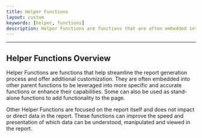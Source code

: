 ```yaml
---
title: Helper Functions
layout: custom
keywords: [helper, functions]
description: Helper Functions are functions that are often embedded into other parent functions to be leveraged into more specific and accurate functions or enhance their capabilities.
---
```

* * *

## **Helper Functions Overview**

Helper Functions are functions that help streamline the report generation process and offer additional customization. They are often embedded into other parent functions to be leveraged into more specific and accurate functions or enhance their capabilities. Some can also be used as stand-alone functions to add functionality to the page.

Other Helper Functions are focused on the report itself and does not impact or direct data in the report. These functions can improve the speed and presentation of which data can be understood, manipulated and viewed in the report.